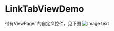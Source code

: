 # LinkTabViewDemo
带有ViewPager 的自定义控件，见下图
![Image text](https://raw.githubusercontent.com/yannary/LinkTabViewDemo/master/screenshot/screenshot_2018-06-14-14-07-20.png)
